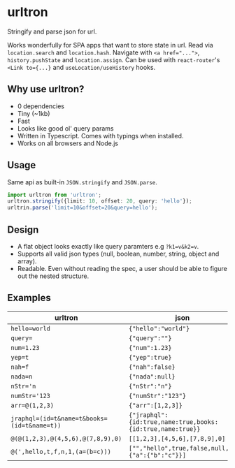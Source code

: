 # urltron

Stringify and parse json for url.

Works wonderfully for SPA apps that want to store state in url. Read via `location.search` and `location.hash`. Navigate with `<a href="...">`, `history.pushState` and `location.assign`. Can be used with `react-router`'s `<Link to={...}` and `useLocation/useHistory` hooks.

## Why use urltron?

- 0 dependencies
- Tiny (~1kb)
- Fast
- Looks like good ol' query params
- Written in Typescript. Comes with typings when installed.
- Works on all browsers and Node.js

## Usage

Same api as built-in `JSON.stringify` and `JSON.parse`.

```ts
import urltron from 'urltron';
urltron.stringify({limit: 10, offset: 20, query: 'hello'});
urltrin.parse('limit=10&offset=20&query=hello');
```

## Design

- A flat object looks exactly like query paramters e.g `?k1=v&k2=v`.
- Supports all valid json types (null, boolean, number, string, object and array).
- Readable. Even without reading the spec, a user should be able to figure out the nested structure.

## Examples

| urltron                                     | json                                                       |
| ------------------------------------------- | ---------------------------------------------------------- |
| `hello=world`                               | `{"hello":"world"}`                                        |
| `query=`                                    | `{"query":""}`                                             |
| `num=1.23`                                  | `{"num":1.23}`                                             |
| `yep=t`                                     | `{"yep":true}`                                             |
| `nah=f`                                     | `{"nah":false}`                                            |
| `nada=n`                                    | `{"nada":null}`                                            |
| `nStr='n`                                   | `{"nStr":"n"}`                                             |
| `numStr='123`                               | `{"numStr":"123"}`                                         |
| `arr=@(1,2,3)`                              | `{"arr":[1,2,3]}`                                          |
| `jraphql=(id=t&name=t&books=(id=t&name=t))` | `{"jraphql":{id:true,name:true,books:{id:true,name:true}}` |
| `@(@(1,2,3),@(4,5,6),@(7,8,9),0)`           | `[[1,2,3],[4,5,6],[7,8,9],0]`                              |
| `@(',hello,t,f,n,1,(a=(b=c)))`              | `["","hello",true,false,null,1,{"a":{"b":"c"}}]`           |
